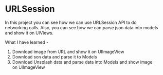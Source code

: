 # URLSession
In this project you can see how we can use URLSession API to do networking calls. Also, you can see how we can parse json data into models and show it on UIViews.

What I have learned - 
1. Download image from URL and show it on UIImageView
2. Download son data and parse it to Models
3. Download Unsplash data and parse data into Models and show image on UIImageView
